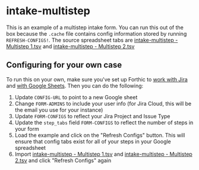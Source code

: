 # intake-multistep
This is an example of a multistep intake form. You can run this out of the box because the
`.cache` file contains config information stored by running `REFRESH-CONFIGS!`. The source spreadsheet tabs
are [intake-multistep - Multistep 1.tsv](./intake-multistep%20-%20Multistep%201.tsv) and [intake-multistep - Multistep 2.tsv](./intake-multistep%20-%20Multistep%202.tsv)

## Configuring for your own case
To run this on your own, make sure you've set up Forthic to [work with Jira](https://www.youtube.com/watch?v=sK4_8esQttw)
and [with Google Sheets](https://www.youtube.com/watch?v=BPg8RlQfUFE). Then you can do the following:

1. Update `CONFIG-URL` to point to a new Google sheet
2. Change `FORM-ADMINS` to include your user info (for Jira Cloud, this will be the email you use for your instance)
3. Update `FORM-CONFIGS` to reflect your Jira Project and Issue Type
4. Update the `step_tabs` field `FORM-CONFIGS` to reflect the number of steps in your form
5. Load the example and click on the "Refresh Configs" button. This will ensure that config tabs exist for all of your steps in your Google spreadsheet
6. Import [intake-multistep - Multistep 1.tsv](./intake-multistep%20-%20Multistep%201.tsv) and [intake-multistep - Multistep 2.tsv](./intake-multistep%20-%20Multistep%202.tsv) and click "Refresh Configs" again

